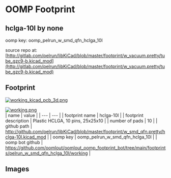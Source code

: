 # OOMP Footprint  
## hclga-10l  by none  
  
oomp key: oomp_pelrun_w_smd_qfn_hclga_10l  
  
source repo at: [http://gitlab.com/pelrun/libKiCad/blob/master/footprint/w_vacuum.pretty/tube_gzc9-b.kicad_mod](http://gitlab.com/pelrun/libKiCad/blob/master/footprint/w_vacuum.pretty/tube_gzc9-b.kicad_mod)  
## Footprint  
  
[![working_kicad_pcb_3d.png](working_kicad_pcb_3d_600.png)](working_kicad_pcb_3d.png)  
  
[![working.png](working_600.png)](working.png)  
| name | value | 
| --- | --- | 
| footprint name | hclga-10l | 
| footprint description | Plastic HCLGA, 10 pins, 25x25x10 | 
| number of pads | 10 | 
| github path | http://github.com/pelrun/libKiCad/blob/master/footprint/w_smd_qfn.pretty/hclga-10l.kicad_mod | 
| oomp key | oomp_pelrun_w_smd_qfn_hclga_10l | 
| oomp bot github | https://github.com/oomlout/oomlout_oomp_footprint_bot/tree/main/footprints/pelrun_w_smd_qfn_hclga_10l/working | 
## Images  
